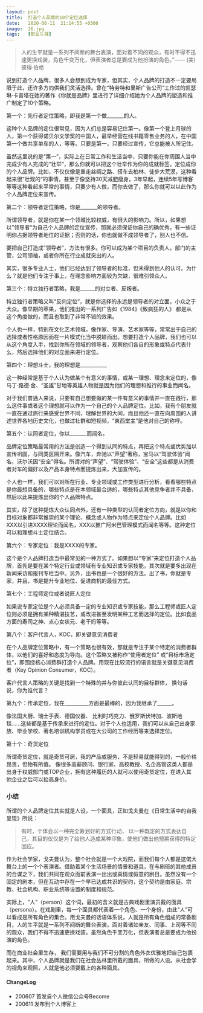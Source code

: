 ```yaml
---
layout: post
title:  打造个人品牌的10个定位选择
date:   2020-06-11  21:14:55 +0300
image:  36.jpg
tags:   [职业生涯]
---
```


> 人的生平就是一系列不间断的舞台表演，面对着不同的观众，有时不得不迅速更换戏装，角色千变万化，但表演者总是要成为他扮演的角色。”—— (美)彼得·伯格


说到打造个人品牌，很多人会想到成为专家，但其实，个人品牌的打造不一定要局限于此，还许多方向供我们灵活选择。曾在“特劳特和里斯广告公司”工作过的凯瑟琳·卡普塔在她的著作《你就是品牌》里进行了详细介绍她为个人品牌的塑造和推广制定了10个策略。


第一个：先行者定位策略，即我是第一个做_______的人。 

这种个人品牌的定位很常见，因为人们总是容易记住第一。像第一个登上月球的人，第一个获得诺贝尔文学奖的中国人，最早经营在线书籍零售业务的人，在中国第一个做共享单车的人，等等。只要是第一，只要经过宣传，它总能被人所记住。

虽然这里说的是“第一”，实际上在日常工作和生活当中，只要你能在你周围人当中完成少有人完成的“壮举“，那么你就可以把这个壮举作为你的成就标签，定位成你的个人品牌。比如，不仅仅像是重走丝绸之路、搭车去柏林、徒步大荒漠，这种看起来很”壮观的“的事情，甚至于像坚持30天减肥瘦身，3年早起，连续5年写博客等等这种看起来平常的事情，只要少有人做，而你去做了，那么你就可以以此作为个人品牌定位来宣传。

第二个：领导者定位策略，你是_______的领导者。

所谓领导者，就是你在某一个领域比较权威，有很大的影响力。所以，如果想以”领导者“为自己个人品牌的定位宣传，那就必须保证你自己的确优秀，有一些证明你占据领导者地位的证据；否则的话，你也就做不成领导者了，别人也不信。

要把自己打造成”领导者”，方法有很多。你可以成为某个项目的负责人，部门的主管，公司领袖，或者你所在行业成就突出的人。

其实，很多专业人士，他们已经达到了领导者的标准，但未得到他人的认可。为什么？就是他们专注于事上，在理念影响方面较为欠缺，很难引领众人。 

第三个：特立独行者策略，我是______的对立者、反叛者。

特立独行者策略又叫“反向定位”，就是你选择的永远是领导者的对立面，小众之于大众。像早期的苹果，他们推出的一系列广告如《1984》《致疯狂的人》 都是从这个角度做的，而且也取到了非常不错的效果。

个人也一样，特别在文化艺术领域，像作家、导演、艺术家等等，常常出于自己的选择或者性格原因而在一片模式化当中脱颖而出。想要打造个人品牌，我们也可以从这个角度入手，找到你所在领域的领导者，观察他们各自的形象或特点代表什么，然后选择他们的对立面来进行定位。

第四个：理想斗士，我的理想是___________

这一种经常是基于个人认为做某个有意义的事情，或某一理想、理念来定位的，像马丁·路德·金、“圣雄”甘地等英雄人物就是因为他们的理想和推行的事业而闻名。

对于我们普通人来说，只要有自己想要做的某一件有意义的事情并一直在践行，那么这件事或者这个理想就可以作为一个自己的个人品牌定位。比如，我有个朋友就一直在通过旅行来感受世界不同，理解世界的大同，而且他还一直在向周围的人讲述世界各地历史文化，也做过社群和短视频，“東西堂主”是他对自己的称呼。

第五个：认同者定位，你以_______而闻名。 

品牌定位策略最常用的方法是创造一个得到认同的特点，再把这个特点或优势加以宣传巩固，与同类区隔开来。像汽车，奔驰以“声望”著称，宝马以“驾驶体验”闻名，沃尔沃因“安全”得名。所谓对的“声望”、“驾驶体验”、“安全”这些都是从消费者对车的偏好以及产品本身特点而提炼出来，大加宣传的。

个人也一样，我们可以对所在行业、专业领域或工作类型进行分析，看看哪些特点是你最想具备的，哪些特点是在本领域最合适的，哪些特点其他竞争者并不具备，然后以此来提炼出你的个人品牌特点。

其实，除了这种提炼大众认同点外，还有一种类型的认同者定位方向，就是以你和目标对象都非常推崇的某个理论、概念或人物作为特点来定位个人品牌。比如XXX以引进XXXX理论而闻名，XXX以推广阿米巴管理模式而闻名等等。这种定位可以和理想斗士定位结合。


第六个：专家定位：我是XXXX的专家。 

这个是个人品牌打造当中最常见的一种方式了。如果想以“专家”来定位打造个人品牌，首先是要在某个特定行业或领域有专业知识或专家技能。其次就是要多出现在新闻采访和报刊专栏当中。另外，出书也是一个很好的方法。出了书，你就是专家，并且，书是提升专业地位、促进商机的最佳方式。 


第七个：工程师定位或者说匠人定位

如果说专家定位是个人必须具备一定的专业知识或专家技能，那么工程师或匠人定位则必须是拥有某种精湛技艺，或改进甚至发明某种工艺而选择的定位。比如食品方面的寿司之神、点心女状元、老干妈等等。


第八个：客户代言人，KOC，即关键意见消费者

在个人品牌定位策略中，有一个策略也很有效，那就是专注于某个特定的消费者群体，以他们的喜好和态度为导向。这个策略又被称作“使用者定位” 或“目标市场定位”，即围绕核心消费群打造个人品牌。用现在比较流行的语言就是关键意见消费者（Key Opinion Consumer，KOC）。

客户代言人策略的关键是找到一个特殊的并与你彼此认同的目标群体， 换句话说，你为谁代言？ 

第九个：传承定位，我在__________方面是最棒的，因为我继承了______。

像法国大厨、瑞士手表、德国仪器、 比利时巧克力、俄罗斯伏特加、波斯地毯……这些都是基于传承来进行的定位。对于个人也适用，我们可以从自己出身家族、毕业学校、著名培训机构学员或在大公司的工作经历等来选择定位。

第十个：奇货定位

所谓奇货定位，就是奇货可居，我的产品或服务，不是轻易就能得到的，一般价格昂贵，但物有所值。 像很多高薪顾问、银行家、高校教授、名企高管这类人都是出身于权威部门或TOP企业，拥有这种履历的人就可以使用奇货定位，在进入其他企业之后可以抬高身价。 

### 小结

所谓的个人品牌定位其实就是人设，一个面具，正如戈夫曼在《日常生活中的自我呈现》所说：

> 有时，个体会以一种完全筹划好的方式行动， 以一种既定的方式表达自己，其目的仅仅是为了给他人造成某种印象，使他们做出他预期获得的特定回应。

作为社会学家，戈夫曼认为，整个社会就是一个大戏院，而我们每个人都是这偌大舞台上的一个个表演者。借助着某个生活场景的情景和道具，在与剧班的其他成员的合谋之下，我们共同在观众面前表演一出出或真情或假意的剧目。虽然没有一个固定的剧本，但在互动中存在一个早已达成共识的契约，这个契约是由家庭、宗教、社会机构、职业系统等设置的制度和规范。

实际上，“人”（person）这个词，最初的含义就是古典戏剧里演员戴的面具（persona）。在戏剧里，每一个面具都代表着一个角色、一个身份，由此“人”可以看成是所有角色的集合。用戈夫曼的话语体系说，人就是所有角色组成的常备剧目，人的生平就是一系列不间断的舞台表演，面对着诸如亲友、同事、上司等不同的观众，我们不得不迅速更换戏装。虽然角色千变万化，但表演者总是要成为他扮演的角色。

而在商业社会里生存， 我们需要用与我们不可分割的角色外衣优雅地把自己包裹起来。其中，个人品牌就是我们在社会丛林里所戴的面具，所做的人设。从社会学的视角来观照，人就是他必须要戴上的各种面具。

#### ChangeLog
- 200607 首发自个人微信公众号Become
- 200611 发布到个人博客上


